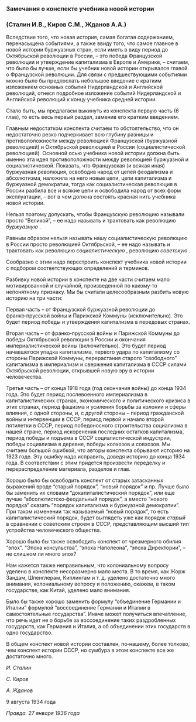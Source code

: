 ### Замечания о конспекте учебника новой истории
### (Сталин И.В., Киров С.М., Жданов А.А.)

Вследствие того, что новая история, самая богатая содержанием, перенасыщена событиями, а также ввиду того, что самое главное в новой истории буржуазных стран, если иметь в виду период до Октябрьской революции в России, – это победа Французской революции и утверждение капитализма в Европе и Америке, – считаем, что было бы лучше, если бы учебник новой истории открывался главой о Французской революции. Для связи с предшествующими событиями можно было бы предпослать небольшое введение с кратким изложением основных событий Нидерландской и Английской революций, отнеся подробное изложение событий Нидерландской и Английской революций к концу учебника средней истории.

Стало быть, мы предлагаем выкинуть из конспекта первую часть (6 глав), то есть весь первый раздел, заменив его кратким введением.

Главным недостатком конспекта считаем то обстоятельство, что он недостаточно резко подчеркивает всю глубину разницы и противоположности между революцией Французской (буржуазной революцией) и Октябрьской революцией в России (социалистической революцией). Основной осью учебника новой истории должна быть именно эта идея противоположности между революцией буржуазной и социалистической. Показать, что Французская (и всякая иная) буржуазная революция, освободив народ от цепей феодализма и абсолютизма, наложила на него новые цепи, цепи капитализма и буржуазной демократии, тогда как социалистическая революция в России разбила все и всякие цепи и освободила народ от всех форм эксплуатации, – вот в чем должна состоять красная нить учебника новой истории.

Нельзя поэтому допускать, чтобы Французскую революцию называли просто “Великой”, – ее надо называть и трактовать как революцию _буржуазную_ .

Равным образом нельзя называть нашу социалистическую революцию в России просто революцией Октябрьской, – ее надо называть и трактовать как революцию _социалистическую_ , революцию _советскую_ .

Сообразно с этим надо перестроить конспект учебника новой истории с подбором соответствующих определений и терминов.

Разбивку новой истории в конспекте на две части считаем мало мотивированной и случайной, произведенной по какому‑то непонятному признаку. Мы бы считали целесообразным разбить новую историю на три части:

Первая часть – от Французской буржуазной революции до франко‑прусской войны и Парижской Коммуны (исключительно). Это будет период победы и утверждения капитализма в передовых странах.

Вторая часть – от франко‑прусской войны и Парижской Коммуны до победы Октябрьской революции в России и окончания империалистической войны (включительно). Это будет период начавшегося упадка капитализма, первого удара по капитализму со стороны Парижской Коммуны, перерастания старого “свободного” капитализма в империализм и свержения капитализма в СССР силами Октябрьской революции, открывшей новую эру в истории человечества.

Третья часть – от конца 1918 года (год окончания войны) до конца 1934 года. Это будет период послевоенного империализма в капиталистических странах, экономического и политического кризиса в этих странах, период фашизма и усиления борьбы за колонии и сферы влияния, с одной стороны, и, с другой стороны – период гражданской войны и интервенции в СССР, период первой и начало второй пятилетки в СССР, период победоносного строительства социализма в нашей стране, период искоренения последних остатков капитализма, период победы и подъема в СССР социалистической индустрии, победы социализма в деревне, победы колхозов и совхозов. Мы считаем большой ошибкой, что авторы конспекта обрывают историю на 1923 годе. Эту ошибку надо исправить, доведя историю до конца 1934 года. В соответствии с этим придется произвести переделку и перераспределение материала, разделов и глав.

Хорошо было бы освободить конспект от старых затасканных выражений вроде “старый порядок”, “новый порядок” и пр. Лучше было бы заменить их словами “докапиталистический порядок”, или еще лучше “абсолютистско‑феодальный порядок”, а вместо “нового порядка” сказать “порядок капитализма и буржуазной демократии”. При таком изменении так называемый “новый порядок”, то есть капиталистический порядок, будет выглядеть уже как порядок _старый_  в сравнении с советским строем в СССР, представляющим высший тип устройства человеческого общества.

Хорошо было бы также освободить конспект от чрезмерного обилия “эпох”. “Эпоха консульства”, “эпоха Наполеона”, “эпоха Директории”, – не слишком ли много эпох?

Нам кажется также неправильным, что колониальному вопросу уделено в конспекте несоразмерно мало места. В то время, как Жорж Зандам, Шпенглерам, Киплингам и т. д. уделено достаточно много внимания, колониальному вопросу и положению, скажем, в таком государстве, как Китай, уделено мало внимания.

Было бы также хорошо заменить формулу “объединение Германии и Италии” формулой “воссоединение Германии и Италии в самостоятельные государства”. Иначе может получиться впечатление, что речь идет не о борьбе за воссоединение таких раздробленных государств, как Германия и Италия, а об объединении этих государств в одно государство.

В общем конспект новой истории составлен, по‑нашему, более толково, чем конспект истории СССР, но сумбура в этом конспекте все же достаточно много.

_И. Сталин_

_С. Киров_

_А. Жданов_

9 августа 1934 года

_Правда. 27 января 1936 года_